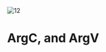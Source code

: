 ![12](https://github.com/manningstinson/holbertonschool-low_level_programming/assets/104523090/fc418425-b3a0-4bb8-b74c-d907709efa94)
# ArgC, and ArgV

